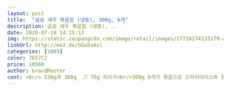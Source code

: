 ```yaml
---
layout: post 
title:  "곰곰 새우 볶음밥 (냉동), 300g, 6개" 
description: 곰곰 새우 볶음밥 (냉동), ..
date: 2020-07-19 14:15:13 
img: https://static.coupangcdn.com/image/retail/images/17716274133179-afb4a608-d1ee-4aa6-85d6-200d2e65b6ac.jpg 
linkUrl: http://me2.do/GGu5oAsl 
categories: [1003] 
color: 7E57C2 
price: 10560 
author: brandMaster 
cont: <br/> 230g과 300g  그 70g 차이가<br/>300g 6개가 묶음으로 드라이아이스와 함께 와요<br/>7/16일 구매, 7/16일 밤11시도착(새벽배송상품), 구매가격 10,560원<br/>70g이 더 들어간 300g이라 양적인 부분에서도 좋아여<br/>gomgom brand sure has just about everything.<br/> they are usually very affordable, so there was no hesitation on  my part to try the shrimp fried rice.<br/> from the packaging to the weight and contents, it is very comparable, if not almost exactly like the other brands of shrimp fried rice.<br/><br/>i will be ordering more for sure<br/>the taste is not salty or spicy (sometimes the cut up bell pepper can add a bit of spice), and the amount is perfect<br/>개봉 했을때 맛있는 냄새가 올라와<br/>곰곰 김치볶음밥을 맛있게 먹고 있기에<br/>곰곰 새우볶음밥이 우월하네요<br/>곰곰 제품들 정말 많네요... <br/>저렴 하고 명품 브랜드 과 맛이 동일 해서 차이를 못 느낄수록 맛있어요!^^<br/>곰곰브랜드로 구매해서 먹었어요.<br/><br/>곰곰으로 바꿔 런칭해서 곰곰 새우볶음밥을 계속 주문했었구요.<br/><br/>그냥 데우듯 볶는거나 아무나 해먹을수 있어요.<br/><br/>그냥 후라이팬에 넣고 슬슬 볶아주기만 하면 되니<br/> 
---
```

 